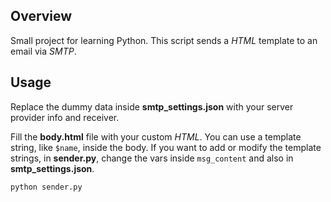 ## Overview

Small project for learning Python. This script sends a _HTML_ template to an email via _SMTP_.

## Usage

Replace the dummy data inside **smtp_settings.json** with your server provider info and receiver.

Fill the **body.html** file with your custom _HTML_. You can use a template string, like `$name`, inside the body. If you want to add or modify the template strings, in **sender.py**, change the vars inside `msg_content` and also in **smtp_settings.json**.

```bash
python sender.py
```
